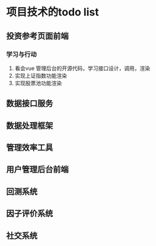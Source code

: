 # 项目技术的todo list

## 投资参考页面前端

### 学习与行动

1. 看会vue 管理后台的开源代码，学习接口设计，调用，渲染
2. 实现上证指数功能渲染
3. 实现股票池功能渲染

## 数据接口服务

## 数据处理框架

## 管理效率工具

## 用户管理后台前端

## 回测系统

## 因子评价系统

## 社交系统

